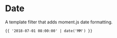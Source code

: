 # Date

A template filter that adds moment.js date formatting.

    {{ '2018-07-01 08:00:00' | date('MM') }}
